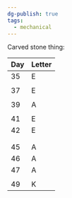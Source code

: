 ```yaml
---
dg-publish: true
tags:
  - mechanical
---
```


Carved stone thing:

| Day | Letter |
| --- | ------ |
| 35  | E      |
|     |        |
| 37  | E      |
|     |        |
| 39  | A      |
|     |        |
| 41  | E      |
| 42  | E      |
|     |        |
|     |        |
| 45  | A      |
| 46  | A      |
| 47  | A      |
|     |        |
| 49  | K      |
